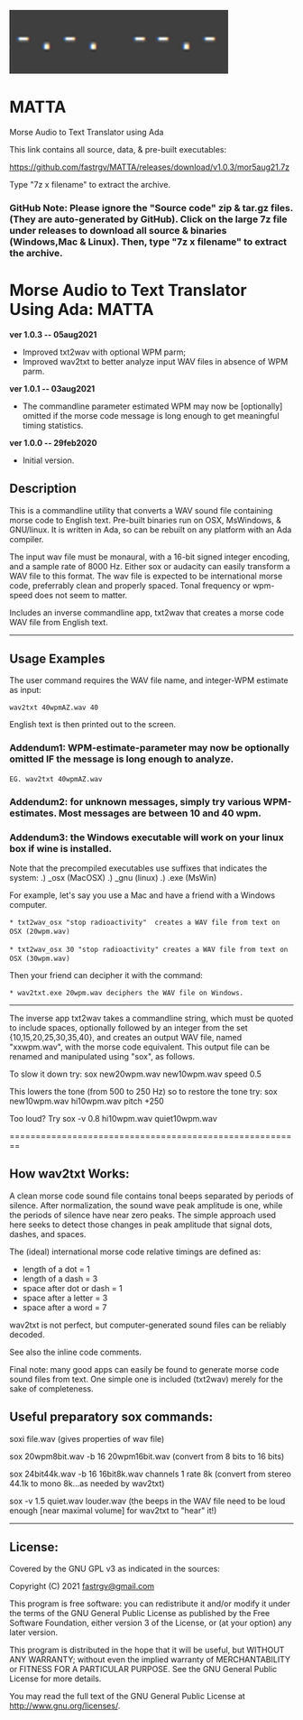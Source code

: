 ![screenshot](https://github.com/fastrgv/MATTA/blob/master/cq.png)

# MATTA
Morse Audio to Text Translator using Ada


This link contains all source, data, & pre-built executables:

https://github.com/fastrgv/MATTA/releases/download/v1.0.3/mor5aug21.7z

Type "7z x filename" to extract the archive.


### GitHub Note: Please ignore the "Source code" zip & tar.gz files. (They are auto-generated by GitHub). Click on the large 7z file under releases to download all source & binaries (Windows,Mac & Linux). Then, type "7z x filename" to extract the archive. 





# Morse Audio to Text Translator Using Ada: MATTA


**ver 1.0.3 -- 05aug2021**

* Improved txt2wav with optional WPM parm;
* Improved wav2txt to better analyze input WAV files in absence of WPM parm.

**ver 1.0.1 -- 03aug2021**

* The commandline parameter estimated WPM may now be [optionally] omitted if the morse code message is long enough to get meaningful timing statistics.


**ver 1.0.0 -- 29feb2020**

* Initial version.




## Description

This is a commandline utility that converts a WAV sound file containing morse code to English text.  Pre-built binaries run on OSX, MsWindows, & GNU/linux.  It is written in Ada, so can be rebuilt on any platform with an Ada compiler.

The input wav file must be monaural, with a 16-bit signed integer encoding, and a sample rate of 8000 Hz.  Either sox or audacity can easily transform a WAV file to this format.  The wav file is expected to be international morse code, preferrably clean and properly spaced.  Tonal frequency or wpm-speed does not seem to matter.

Includes an inverse commandline app, txt2wav that creates a morse code WAV file from English text.

--------------------------------------------------------
## Usage Examples

The user command requires the WAV file name, and integer-WPM estimate as input:

	wav2txt 40wpmAZ.wav 40

English text is then printed out to the screen.

### Addendum1: WPM-estimate-parameter may now be optionally omitted IF the message is long enough to analyze.

	EG. wav2txt 40wpmAZ.wav

### Addendum2: for unknown messages, simply try various WPM-estimates. Most messages are between 10 and 40 wpm.

### Addendum3: the Windows executable will work on your linux box if wine is installed.

Note that the precompiled executables use suffixes that indicates the system:
.) _osx (MacOSX)
.) _gnu (linux)
.) .exe (MsWin)

For example, let's say you use a Mac and have a friend with a Windows computer.

	* txt2wav_osx "stop radioactivity"	creates a WAV file from text on OSX (20wpm.wav)

	* txt2wav_osx 30 "stop radioactivity" creates a WAV file from text on OSX (30wpm.wav)

Then your friend can decipher it with the command:

	* wav2txt.exe 20wpm.wav deciphers the WAV file on Windows.

--------------------------------------------------------------------------
The inverse app txt2wav takes a commandline string, which must be quoted to include spaces, optionally followed by an integer from the set {10,15,20,25,30,35,40}, and creates an output WAV file, named "xxwpm.wav", with the morse code equivalent.  This output file can be renamed and manipulated using "sox", as follows.

To slow it down try:
	sox new20wpm.wav new10wpm.wav speed 0.5

This lowers the tone (from 500 to 250 Hz) so to restore the tone try:
	sox new10wpm.wav hi10wpm.wav pitch +250

Too loud?  Try
	sox -v 0.8 hi10wpm.wav quiet10wpm.wav

========================================================
## How wav2txt Works:

A clean morse code sound file contains tonal beeps separated by periods of silence.  After normalization, the sound wave peak amplitude is one, while the periods of silence have near zero peaks.  The simple approach used here seeks to detect those changes in peak amplitude that signal dots, dashes, and spaces.

The (ideal) international morse code relative timings are defined as:

* length of a dot = 1
* length of a dash = 3
* space after dot or dash = 1
* space after a letter = 3
* space after a word = 7

wav2txt is not perfect, but computer-generated sound files can be reliably decoded.

See also the inline code comments.

Final note:  many good apps can easily be found to generate morse code sound files from text.  One simple one is included (txt2wav) merely for the sake of completeness.




## Useful preparatory sox commands:

soxi file.wav (gives properties of wav file)

sox 20wpm8bit.wav -b 16 20wpm16bit.wav 
(convert from 8 bits to 16 bits)

sox 24bit44k.wav -b 16 16bit8k.wav channels 1 rate 8k
(convert from stereo 44.1k to mono 8k...as needed by wav2txt)

sox -v 1.5 quiet.wav louder.wav
(the beeps in the WAV file need to be loud enough [near maximal volume] for wav2txt to "hear" it!)





--------------------------
## License:

Covered by the GNU GPL v3 as indicated in the sources:

 Copyright (C) 2021  <fastrgv@gmail.com>

 This program is free software: you can redistribute it and/or modify
 it under the terms of the GNU General Public License as published by
 the Free Software Foundation, either version 3 of the License, or
 (at your option) any later version.

 This program is distributed in the hope that it will be useful,
 but WITHOUT ANY WARRANTY; without even the implied warranty of
 MERCHANTABILITY or FITNESS FOR A PARTICULAR PURPOSE.  See the
 GNU General Public License for more details.

 You may read the full text of the GNU General Public License
 at <http://www.gnu.org/licenses/>.


